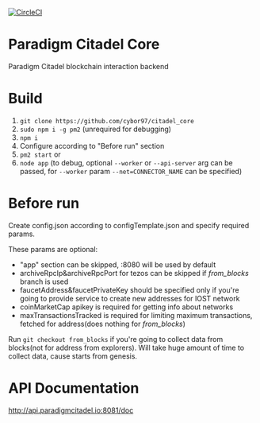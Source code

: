 [![CircleCI](https://circleci.com/gh/cybor97/citadel_core/tree/master.svg?style=svg)](https://circleci.com/gh/cybor97/citadel_core/tree/master)

# Paradigm Citadel Core

Paradigm Citadel blockchain interaction backend

# Build

1. `git clone https://github.com/cybor97/citadel_core`
2. `sudo npm i -g pm2` (unrequired for debugging)
3. `npm i`
4. Configure according to "Before run" section
5. `pm2 start` or
6. `node app` (to debug, optional `--worker` or `--api-server` arg can be passed, for `--worker` param `--net=CONNECTOR_NAME` can be specified)

# Before run

Create config.json according to configTemplate.json and specify required params.

These params are optional:
* "app" section can be skipped, :8080 will be used by default
* archiveRpcIp&archiveRpcPort for tezos can be skipped if *from_blocks* branch is used
* faucetAddress&faucetPrivateKey should be specified only if you're going to provide service to create new addresses for IOST network
* coinMarketCap apikey is required for getting info about networks
* maxTransactionsTracked is required for limiting maximum transactions, fetched for address(does nothing for *from_blocks*)

Run `git checkout from_blocks` if you're going to collect data from blocks(not for address from explorers). Will take huge amount of time to collect data, cause starts from genesis.

# API Documentation

http://api.paradigmcitadel.io:8081/doc
